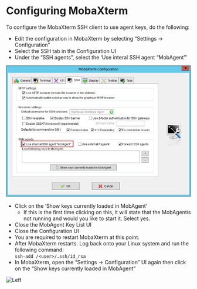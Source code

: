 # Configuring MobaXterm

To configure the MobaXterm SSH client to use agent keys, do the following:

- Edit the configuration in MobaXterm by selecting “Settings -> Configuration”
- Select the SSH tab in the Configuration UI
- Under the “SSH agents”, select the ‘Use interal SSH agent “MobAgent”’

![Left](images/MobaXterm-Configuration.jpg)

- Click on the ‘Show keys currently loaded in MobAgent’
  - If this is the first time clicking on this, it will state that the MobAgentis not running and would you like to start it. Select yes.
- Close the MobAgent Key List UI
- Close the Configuration UI
- You are required to restart MobaXterm at this point.
- After MobaXterm restarts. Log back onto your Linux system and run the following command:<br>
   ```ssh-add /<user>/.ssh/id_rsa```
- In MobaXterm, open the “Settings -> Configuration” UI again then click on
the “Show keys currently loaded in MobAgent”

![Left](images/MobAgent-Key-List.jpg)
